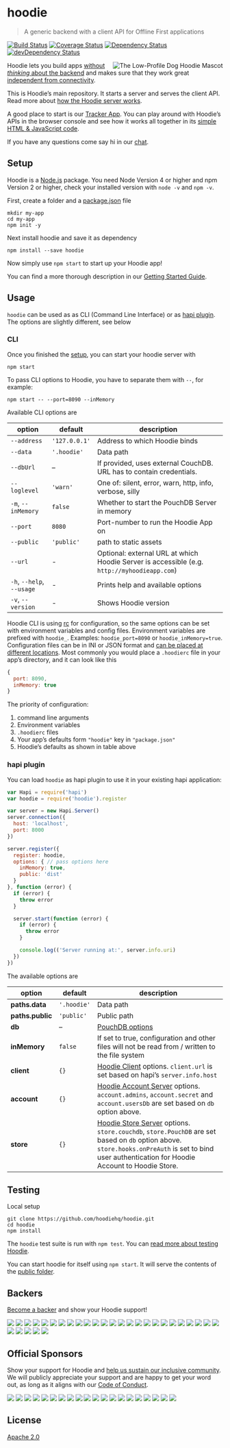 # hoodie

> A generic backend with a client API for Offline First applications

[![Build Status](https://travis-ci.org/hoodiehq/hoodie.svg?branch=master)](https://travis-ci.org/hoodiehq/hoodie)
[![Coverage Status](https://coveralls.io/repos/hoodiehq/hoodie/badge.svg?branch=master)](https://coveralls.io/github/hoodiehq/hoodie?branch=master)
[![Dependency Status](https://david-dm.org/hoodiehq/hoodie.svg)](https://david-dm.org/hoodiehq/hoodie)
[![devDependency Status](https://david-dm.org/hoodiehq/hoodie/dev-status.svg)](https://david-dm.org/hoodiehq/hoodie#info=devDependencies)

<a href="http://hood.ie/animals/#low-profile-dog"><img src="https://avatars1.githubusercontent.com/u/1888826?v=3&s=200"
 alt="The Low-Profile Dog Hoodie Mascot" title="The Low-Profile Dog Hoodie Mascot" align="right" /></a>

Hoodie lets you build apps [without _thinking_ about the backend](http://nobackend.org/)
and makes sure that they work great [independent from connectivity](http://offlinefirst.org/).

This is Hoodie’s main repository. It starts a server and serves the client API.
Read more about [how the Hoodie server works](server).

A good place to start is our [Tracker App](https://github.com/hoodiehq/hoodie-app-tracker).
You can play around with Hoodie’s APIs in the browser console and see how it
works all together in its [simple HTML & JavaScript code](https://github.com/hoodiehq/hoodie-app-tracker/tree/master/public).

If you have any questions come say hi in our [chat](http://hood.ie/chat/).

## Setup

Hoodie is a [Node.js](https://nodejs.org/en/) package. You need Node Version 4
or higher and npm Version 2 or higher, check your installed version with `node -v` and `npm -v`.

First, create a folder and a [package.json](https://docs.npmjs.com/files/package.json) file

```
mkdir my-app
cd my-app
npm init -y
```

Next install hoodie and save it as dependency

```
npm install --save hoodie
```

<!--
  TODO: automate package.json update using postinstall
        https://github.com/hoodiehq/hoodie/issues/477
        https://github.com/hoodiehq/hoodie/pull/592
-->

Now simply use `npm start` to start up your Hoodie app!

You can find a more thorough description in our [Getting Started Guide](http://docs.hood.ie/camp/start/index.html).

## Usage

`hoodie` can be used as as CLI (Command Line Interface) or as [hapi plugin](http://hapijs.com/tutorials/plugins).
The options are slightly different, see below

### CLI

Once you finished the [setup](#setup), you can start your hoodie server with

```
npm start
```

To pass CLI options to Hoodie, you have to separate them with `--`, for example:

```
npm start -- --port=8090 --inMemory
```

Available CLI options are

option                    | default       | description
------------------------- | ------------- | -------------
`--address`               | `'127.0.0.1'` | Address to which Hoodie binds
`--data`                  | `'.hoodie'`   | Data path
`--dbUrl`                 | –             | If provided, uses external CouchDB. URL has to contain credentials.
`--loglevel`              | `'warn'`      | One of: silent, error, warn, http, info, verbose, silly
`-m`, `--inMemory`        | `false`       | Whether to start the PouchDB Server in memory
`--port`                  | `8080`        | Port-number to run the Hoodie App on
`--public`                | `'public'`    | path to static assets
`--url`                   | -             | Optional: external URL at which Hoodie Server is accessible (e.g. `http://myhoodieapp.com`)
`-h`, `--help`, `--usage` | -             | Prints help and available options
`-v`, `--version`         | -             | Shows Hoodie version

Hoodie CLI is using [rc](https://www.npmjs.com/package/rc) for configuration, so the same options can be set with environment variables and config files. Environment variables are prefixed with `hoodie_`. Examples: `hoodie_port=8090` or `hoodie_inMemory=true`. Configuration files can be in INI or JSON format and [can be placed at different locations](https://www.npmjs.com/package/rc#standards). Most commonly you would place a `.hoodierc` file in your app’s directory, and it can look like this

```js
{
  port: 8090,
  inMemory: true
}
```

The priority of configuration:

1. command line arguments
2. Environment variables
3. `.hoodierc` files
4. Your app’s defaults form `"hoodie"` key in `"package.json"`
5. Hoodie’s defaults as shown in table above

### hapi plugin

You can load `hoodie` as hapi plugin to use it in your existing hapi application:

```js
var Hapi = require('hapi')
var hoodie = require('hoodie').register

var server = new Hapi.Server()
server.connection({
  host: 'localhost',
  port: 8000
})

server.register({
  register: hoodie,
  options: { // pass options here
    inMemory: true,
    public: 'dist'
  }
}, function (error) {
  if (error) {
    throw error
  }

  server.start(function (error) {
    if (error) {
      throw error
    }

    console.log(('Server running at:', server.info.uri)
  })
})
```

The available options are

option                    | default      | description
------------------------- | ------------ | -------------
**paths.data**            | `'.hoodie'`  | Data path
**paths.public**          | `'public'`   | Public path
**db**                    | –            | [PouchDB options](https://pouchdb.com/api.html#create_database)
**inMemory**              | `false`      | If set to true, configuration and other files will not be read from / written to the file system
**client**                | `{}`         | [Hoodie Client](https://github.com/hoodiehq/hoodie-client#constructor) options. `client.url` is set based on hapi’s `server.info.host`
**account**               | `{}`         | [Hoodie Account Server](https://github.com/hoodiehq/hoodie-account-server/tree/master/plugin#options) options. `account.admins`, `account.secret` and `account.usersDb` are set based on `db` option above.
**store**                 | `{}`         | [Hoodie Store Server](https://github.com/hoodiehq/hoodie-store-server#options) options. `store.couchdb`, `store.PouchDB` are set based on `db` option above. `store.hooks.onPreAuth` is set to bind user authentication for Hoodie Account to Hoodie Store.

## Testing

Local setup

```
git clone https://github.com/hoodiehq/hoodie.git
cd hoodie
npm install
```

The `hoodie` test suite is run with `npm test`.
You can [read more about testing Hoodie](test).

You can start hoodie for itself using `npm start`. It will  serve the contents
of the [public folder](public).

## Backers

[Become a backer](https://opencollective.com/hoodie#support) and show your Hoodie support!

[![](https://opencollective.com/hoodie/backer/0/avatar)](https://opencollective.com/hoodie/backer/0/website)
[![](https://opencollective.com/hoodie/backer/1/avatar)](https://opencollective.com/hoodie/backer/1/website)
[![](https://opencollective.com/hoodie/backer/2/avatar)](https://opencollective.com/hoodie/backer/2/website)
[![](https://opencollective.com/hoodie/backer/3/avatar)](https://opencollective.com/hoodie/backer/3/website)
[![](https://opencollective.com/hoodie/backer/4/avatar)](https://opencollective.com/hoodie/backer/4/website)
[![](https://opencollective.com/hoodie/backer/5/avatar)](https://opencollective.com/hoodie/backer/5/website)
[![](https://opencollective.com/hoodie/backer/6/avatar)](https://opencollective.com/hoodie/backer/6/website)
[![](https://opencollective.com/hoodie/backer/7/avatar)](https://opencollective.com/hoodie/backer/7/website)
[![](https://opencollective.com/hoodie/backer/8/avatar)](https://opencollective.com/hoodie/backer/8/website)
[![](https://opencollective.com/hoodie/backer/9/avatar)](https://opencollective.com/hoodie/backer/9/website)
[![](https://opencollective.com/hoodie/backer/10/avatar)](https://opencollective.com/hoodie/backer/10/website)
[![](https://opencollective.com/hoodie/backer/11/avatar)](https://opencollective.com/hoodie/backer/11/website)
[![](https://opencollective.com/hoodie/backer/12/avatar)](https://opencollective.com/hoodie/backer/12/website)
[![](https://opencollective.com/hoodie/backer/13/avatar)](https://opencollective.com/hoodie/backer/13/website)
[![](https://opencollective.com/hoodie/backer/14/avatar)](https://opencollective.com/hoodie/backer/14/website)
[![](https://opencollective.com/hoodie/backer/15/avatar)](https://opencollective.com/hoodie/backer/15/website)
[![](https://opencollective.com/hoodie/backer/16/avatar)](https://opencollective.com/hoodie/backer/16/website)
[![](https://opencollective.com/hoodie/backer/17/avatar)](https://opencollective.com/hoodie/backer/17/website)
[![](https://opencollective.com/hoodie/backer/18/avatar)](https://opencollective.com/hoodie/backer/18/website)
[![](https://opencollective.com/hoodie/backer/19/avatar)](https://opencollective.com/hoodie/backer/19/website)
[![](https://opencollective.com/hoodie/backer/20/avatar)](https://opencollective.com/hoodie/backer/20/website)
[![](https://opencollective.com/hoodie/backer/21/avatar)](https://opencollective.com/hoodie/backer/21/website)
[![](https://opencollective.com/hoodie/backer/22/avatar)](https://opencollective.com/hoodie/backer/22/website)
[![](https://opencollective.com/hoodie/backer/23/avatar)](https://opencollective.com/hoodie/backer/23/website)
[![](https://opencollective.com/hoodie/backer/24/avatar)](https://opencollective.com/hoodie/backer/24/website)
[![](https://opencollective.com/hoodie/backer/25/avatar)](https://opencollective.com/hoodie/backer/25/website)
[![](https://opencollective.com/hoodie/backer/26/avatar)](https://opencollective.com/hoodie/backer/26/website)
[![](https://opencollective.com/hoodie/backer/27/avatar)](https://opencollective.com/hoodie/backer/27/website)
[![](https://opencollective.com/hoodie/backer/28/avatar)](https://opencollective.com/hoodie/backer/28/website)
[![](https://opencollective.com/hoodie/backer/29/avatar)](https://opencollective.com/hoodie/backer/29/website)

## Official Sponsors

Show your support for Hoodie and [help us sustain our inclusive community](http://hood.ie/blog/sustaining-hoodie.html). We will publicly appreciate your support and are happy to get your word out, as long as it aligns with our [Code of Conduct](http://hood.ie/code-of-conduct/).

[![](https://opencollective.com/hoodie/sponsor/0/avatar)](https://opencollective.com/hoodie/sponsor/0/website)
[![](https://opencollective.com/hoodie/sponsor/1/avatar)](https://opencollective.com/hoodie/sponsor/1/website)
[![](https://opencollective.com/hoodie/sponsor/2/avatar)](https://opencollective.com/hoodie/sponsor/2/website)
[![](https://opencollective.com/hoodie/sponsor/3/avatar)](https://opencollective.com/hoodie/sponsor/3/website)
[![](https://opencollective.com/hoodie/sponsor/4/avatar)](https://opencollective.com/hoodie/sponsor/4/website)
[![](https://opencollective.com/hoodie/sponsor/5/avatar)](https://opencollective.com/hoodie/sponsor/5/website)
[![](https://opencollective.com/hoodie/sponsor/6/avatar)](https://opencollective.com/hoodie/sponsor/6/website)
[![](https://opencollective.com/hoodie/sponsor/7/avatar)](https://opencollective.com/hoodie/sponsor/7/website)
[![](https://opencollective.com/hoodie/sponsor/8/avatar)](https://opencollective.com/hoodie/sponsor/8/website)
[![](https://opencollective.com/hoodie/sponsor/9/avatar)](https://opencollective.com/hoodie/sponsor/9/website)
[![](https://opencollective.com/hoodie/sponsor/10/avatar)](https://opencollective.com/hoodie/sponsor/10/website)
[![](https://opencollective.com/hoodie/sponsor/11/avatar)](https://opencollective.com/hoodie/sponsor/11/website)
[![](https://opencollective.com/hoodie/sponsor/12/avatar)](https://opencollective.com/hoodie/sponsor/12/website)
[![](https://opencollective.com/hoodie/sponsor/13/avatar)](https://opencollective.com/hoodie/sponsor/13/website)
[![](https://opencollective.com/hoodie/sponsor/14/avatar)](https://opencollective.com/hoodie/sponsor/14/website)
[![](https://opencollective.com/hoodie/sponsor/15/avatar)](https://opencollective.com/hoodie/sponsor/15/website)
[![](https://opencollective.com/hoodie/sponsor/16/avatar)](https://opencollective.com/hoodie/sponsor/16/website)
[![](https://opencollective.com/hoodie/sponsor/17/avatar)](https://opencollective.com/hoodie/sponsor/17/website)
[![](https://opencollective.com/hoodie/sponsor/18/avatar)](https://opencollective.com/hoodie/sponsor/18/website)
[![](https://opencollective.com/hoodie/sponsor/19/avatar)](https://opencollective.com/hoodie/sponsor/19/website)

## License

[Apache 2.0](LICENSE)
